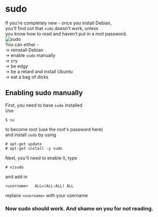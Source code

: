 # sudo

If you're completely new - once you install Debian,  
you'll find out that `sudo` doesn't work, unless  
you know how to read and haven't put in a root password.  
![sudo](https://national-shitposting.agency/i/hbqnsm.png)  
You can either -  
-> reinstall Debian  
-> enable `sudo` manually  
-> cry  
-> be edgy  
-> be a retard and install Ubuntu  
-> eat a bag of dicks

## Enabling sudo manually

First, you need to have `sudo` installed  
Use
```
$ su
```
to become root (use the root's password here)  
and install `sudo` by using  
```
# apt-get update
# apt-get install -y sudo
```
Next, you'll need to enable it, type  
```
# visudo
```
and add in
```
<username>   ALL=(ALL:ALL) ALL
```
replace `<username>` with your username  

### Now sudo should work. And shame on you for not reading. 
